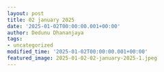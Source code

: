 ```yaml
---
layout: post
title: 02 january 2025
date: '2025-01-02T00:00:00.001+00:00'
author: Dedunu Dhananjaya
tags:
- uncategorized
modified_time: '2025-01-02T00:00:00.001+00:00'
featured_image: 2025-01-02-02-january-2025-1.jpeg
---
```


